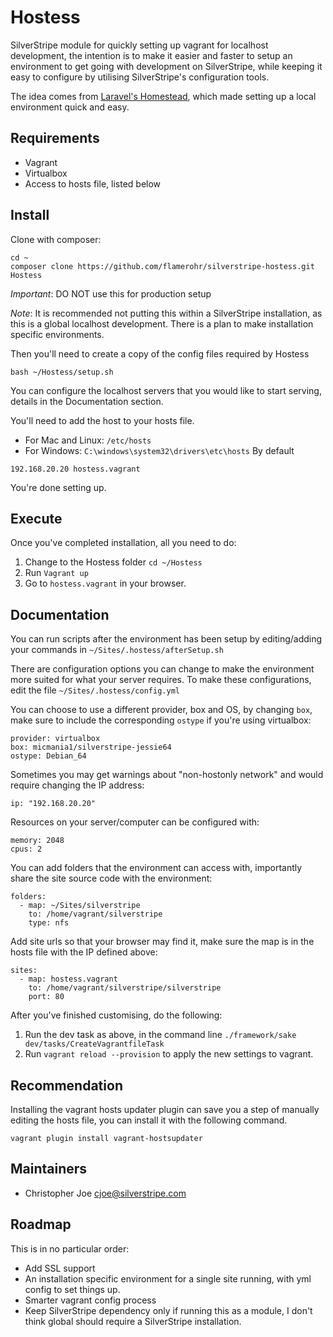 # Hostess
SilverStripe module for quickly setting up vagrant for localhost development, the intention is to make it easier and
faster to setup an environment to get going with development on SilverStripe, while keeping it easy to configure by
utilising SilverStripe's configuration tools.

The idea comes from [Laravel's Homestead](https://github.com/laravel/homestead), which made setting up a local
environment quick and easy.

## Requirements
* Vagrant
* Virtualbox
* Access to hosts file, listed below

## Install
Clone with composer:
```
cd ~
composer clone https://github.com/flamerohr/silverstripe-hostess.git Hostess
```
*Important*: DO NOT use this for production setup

*Note*: It is recommended not putting this within a SilverStripe installation, as this is a global localhost
development. There is a plan to make installation specific environments.

Then you'll need to create a copy of the config files required by Hostess
```
bash ~/Hostess/setup.sh
```

You can configure the localhost servers that you would like to start serving, details in the Documentation section.

You'll need to add the host to your hosts file.
* For Mac and Linux: `/etc/hosts`
* For Windows: `C:\windows\system32\drivers\etc\hosts`
By default
```
192.168.20.20 hostess.vagrant
```

You're done setting up.

## Execute
Once you've completed installation, all you need to do:
1. Change to the Hostess folder `cd ~/Hostess`
1. Run `Vagrant up`
1. Go to `hostess.vagrant` in your browser.

## Documentation
You can run scripts after the environment has been setup by editing/adding your commands in
`~/Sites/.hostess/afterSetup.sh`

There are configuration options you can change to make the environment more suited for what your server requires.
To make these configurations, edit the file `~/Sites/.hostess/config.yml`

You can choose to use a different provider, box and OS, by changing `box`, make sure to include the corresponding `ostype`
if you're using virtualbox:
```
provider: virtualbox
box: micmania1/silverstripe-jessie64
ostype: Debian_64
```

Sometimes you may get warnings about "non-hostonly network" and would require changing the IP address:
```
ip: "192.168.20.20"
```

Resources on your server/computer can be configured with:
```
memory: 2048
cpus: 2
```

You can add folders that the environment can access with, importantly share the site source code with the environment:
```
folders:
  - map: ~/Sites/silverstripe
    to: /home/vagrant/silverstripe
    type: nfs
```

Add site urls so that your browser may find it, make sure the map is in the hosts file with the IP defined above:
```
sites:
  - map: hostess.vagrant
    to: /home/vagrant/silverstripe/silverstripe
    port: 80
```

After you've finished customising, do the following:
1. Run the dev task as above, in the command line `./framework/sake dev/tasks/CreateVagrantfileTask`
1. Run `vagrant reload --provision` to apply the new settings to vagrant.

## Recommendation
Installing the vagrant hosts updater plugin can save you a step of manually editing the hosts file, you can install it
with the following command.
```
vagrant plugin install vagrant-hostsupdater
```

## Maintainers
* Christopher Joe cjoe@silverstripe.com

## Roadmap
This is in no particular order:
* Add SSL support
* An installation specific environment for a single site running, with yml config to set things up.
* Smarter vagrant config process
* Keep SilverStripe dependency only if running this as a module, I don't think global should require a SilverStripe
installation.
